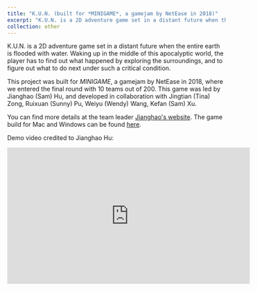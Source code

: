 ```yaml
---
title: "K.U.N. (built for *MINIGAME*, a gamejam by NetEase in 2018)"
excerpt: "K.U.N. is a 2D adventure game set in a distant future when the entire earth is flooded with water. Waking up in the middle of this apocalyptic world, the player has to find out what happened by exploring the surroundings, and to figure out what to do next under such a critical condition. <br/><img src='/images/kun.png' width='800'><br/>[[video](https://www.youtube.com/watch?v=kCb-Ycplv28)][[project page](/other/0-kun-minigame)]"
collection: other
---
```


K.U.N. is a 2D adventure game set in a distant future when the entire earth is flooded with water. Waking up in the middle of this apocalyptic world, the player has to find out what happened by exploring the surroundings, and to figure out what to do next under such a critical condition.

This project was built for *MINIGAME*, a gamejam by NetEase in 2018, where we entered the final round with 10 teams out of 200. This game was led by Jianghao (Sam) Hu, and developed in collaboration with Jingtian (Tina) Zong, Ruixuan (Sunny) Pu, Weiyu (Wendy) Wang, Kefan (Sam) Xu.

You can find more details at the team leader [Jianghao's website](https://www.samjhhu.com/kun/). The game build for Mac and Windows can be found [here](https://samjianghaohu.itch.io/kun).

Demo video credited to Jianghao Hu:
<iframe width="560" height="315" src="https://www.youtube.com/embed/kCb-Ycplv28" title="YouTube video player" frameborder="0" allow="accelerometer; autoplay; clipboard-write; encrypted-media; gyroscope; picture-in-picture" allowfullscreen></iframe>